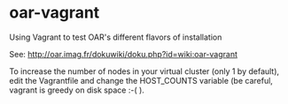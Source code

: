 oar-vagrant
===========

Using Vagrant to test OAR's different flavors of installation

See: http://oar.imag.fr/dokuwiki/doku.php?id=wiki:oar-vagrant

To increase the number of nodes in your virtual cluster (only 1 by default), edit the Vagrantfile and change the HOST_COUNTS variable
(be careful, vagrant is greedy on disk space :-( ).
